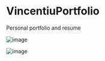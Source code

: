 # VincentiuPortfolio
Personal portfolio and resume

![image](https://github.com/VincentiuMocanu/VincentiuPortfolio/assets/85823292/fe6f5bf1-3a73-4e77-a184-05778e0b1f23)


![image](https://github.com/VincentiuMocanu/VincentiuPortfolio/assets/85823292/c11764e1-cd8f-42c4-9f8b-97462f5011c3)

